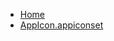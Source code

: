 <!-- docs/_sidebar.md -->
- [Home](/)
- [AppIcon.appiconset](devassistDocs/docs/Tutorials/CameraAndGalleryTutorial/CameraAndGalleryTutorial/Assets.xcassets/AppIcon.appiconset/)